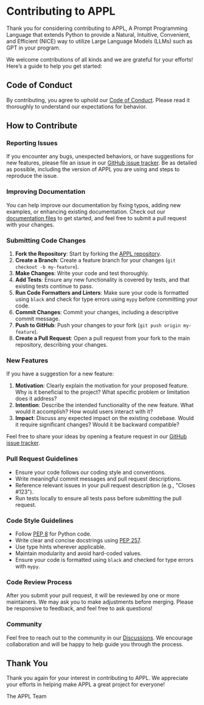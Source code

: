 # Contributing to APPL

Thank you for considering contributing to APPL, A Prompt Programming Language that extends Python to provide a Natural, Intuitive, Convenient, and Efficient (NICE) way to utilize Large Language Models (LLMs) such as GPT in your program.

We welcome contributions of all kinds and we are grateful for your efforts! Here’s a guide to help you get started:

## Code of Conduct

By contributing, you agree to uphold our [Code of Conduct](CODE_OF_CONDUCT.md). Please read it thoroughly to understand our expectations for behavior.

## How to Contribute

### Reporting Issues

If you encounter any bugs, unexpected behaviors, or have suggestions for new features, please file an issue in our [GitHub issue tracker](https://github.com/appl-team/appl/issues). Be as detailed as possible, including the version of APPL you are using and steps to reproduce the issue.

### Improving Documentation

You can help improve our documentation by fixing typos, adding new examples, or enhancing existing documentation. Check out our [documentation files](docs/) to get started, and feel free to submit a pull request with your changes.

### Submitting Code Changes

1. **Fork the Repository**: Start by forking the [APPL repository](https://github.com/appl-team/appl).
2. **Create a Branch**: Create a feature branch for your changes (`git checkout -b my-feature`).
3. **Make Changes**: Write your code and test thoroughly.
4. **Add Tests**: Ensure any new functionality is covered by tests, and that existing tests continue to pass.
5. **Run Code Formatters and Linters**: Make sure your code is formatted using `black` and check for type errors using `mypy` before committing your code.
6. **Commit Changes**: Commit your changes, including a descriptive commit message.
7. **Push to GitHub**: Push your changes to your fork (`git push origin my-feature`).
8. **Create a Pull Request**: Open a pull request from your fork to the main repository, describing your changes.

### New Features

If you have a suggestion for a new feature:

1. **Motivation**: Clearly explain the motivation for your proposed feature. Why is it beneficial to the project? What specific problem or limitation does it address?
2. **Intention**: Describe the intended functionality of the new feature. What would it accomplish? How would users interact with it?
3. **Impact**: Discuss any expected impact on the existing codebase. Would it require significant changes? Would it be backward compatible?

Feel free to share your ideas by opening a feature request in our [GitHub issue tracker](https://github.com/appl-team/appl/issues).

### Pull Request Guidelines

- Ensure your code follows our coding style and conventions.
- Write meaningful commit messages and pull request descriptions.
- Reference relevant issues in your pull request description (e.g., "Closes #123").
- Run tests locally to ensure all tests pass before submitting the pull request.

### Code Style Guidelines

- Follow [PEP 8](https://www.python.org/dev/peps/pep-0008/) for Python code.
- Write clear and concise docstrings using [PEP 257](https://www.python.org/dev/peps/pep-0257/).
- Use type hints wherever applicable.
- Maintain modularity and avoid hard-coded values.
- Ensure your code is formatted using `black` and checked for type errors with `mypy`.

### Code Review Process

After you submit your pull request, it will be reviewed by one or more maintainers. We may ask you to make adjustments before merging. Please be responsive to feedback, and feel free to ask questions!

### Community

Feel free to reach out to the community in our [Discussions](https://github.com/appl-team/appl/discussions). We encourage collaboration and will be happy to help guide you through the process.

## Thank You

Thank you again for your interest in contributing to APPL. We appreciate your efforts in helping make APPL a great project for everyone!

The APPL Team
